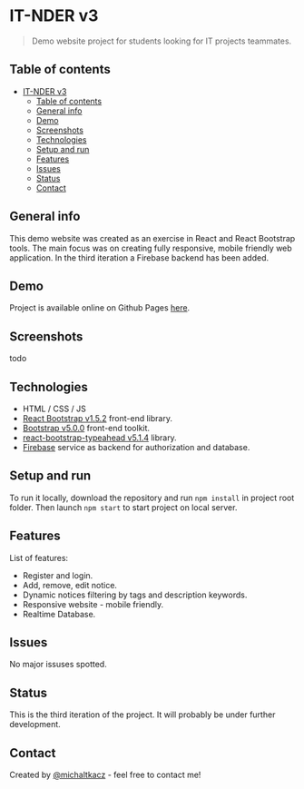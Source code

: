 # IT-NDER v3

> Demo website project for students looking for IT projects teammates.

## Table of contents

- [IT-NDER v3](#it-nder-v3)
  - [Table of contents](#table-of-contents)
  - [General info](#general-info)
  - [Demo](#demo)
  - [Screenshots](#screenshots)
  - [Technologies](#technologies)
  - [Setup and run](#setup-and-run)
  - [Features](#features)
  - [Issues](#issues)
  - [Status](#status)
  - [Contact](#contact)

## General info

This demo website was created as an exercise in React and React Bootstrap tools. The main focus was on creating fully responsive, mobile friendly web application. In the third iteration a Firebase backend has been added.

## Demo

Project is available online on Github Pages [here](https://michaltkacz.github.io/it-nder/).

## Screenshots

todo

<!-- ![Example screenshot1](./images/image1.png) -->

## Technologies

- HTML / CSS / JS
- [React Bootstrap v1.5.2](https://react-bootstrap.github.io/ 'React Bootstrap page') front-end library.
- [Bootstrap v5.0.0](https://getbootstrap.com/ 'Bootstrap page') front-end toolkit.
- [react-bootstrap-typeahead v5.1.4](https://github.com/ericgio/react-bootstrap-typeahead 'react-bootstrap-typeahead page') library.
- [Firebase](https://firebase.google.com/) service as backend for authorization and database.

## Setup and run

To run it locally, download the repository and run `npm install` in project root folder. Then launch `npm start` to start project on local server.

## Features

List of features:

- Register and login.
- Add, remove, edit notice.
- Dynamic notices filtering by tags and description keywords.
- Responsive website - mobile friendly.
- Realtime Database.

## Issues

No major issuses spotted.

## Status

This is the third iteration of the project. It will probably be under further development.

## Contact

Created by [@michaltkacz](https://github.com/michaltkacz) - feel free to contact me!
